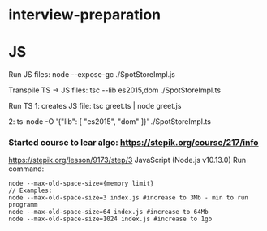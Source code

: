 # interview-preparation

# JS

Run JS files:
node --expose-gc ./SpotStoreImpl.js

Transpile TS -> JS files:
tsc --lib es2015,dom ./SpotStoreImpl.ts

Run TS
1: creates JS file:
tsc greet.ts | node greet.js

2:
ts-node -O '{"lib": [ "es2015", "dom" ]}' ./SpotStoreImpl.ts

### Started course to lear algo: https://stepik.org/course/217/info
https://stepik.org/lesson/9173/step/3
JavaScript (Node.js v10.13.0)
Run command: 
```
node --max-old-space-size={memory limit}
// Examples:
node --max-old-space-size=3 index.js #increase to 3Mb - min to run programm
node --max-old-space-size=64 index.js #increase to 64Mb
node --max-old-space-size=1024 index.js #increase to 1gb
```
